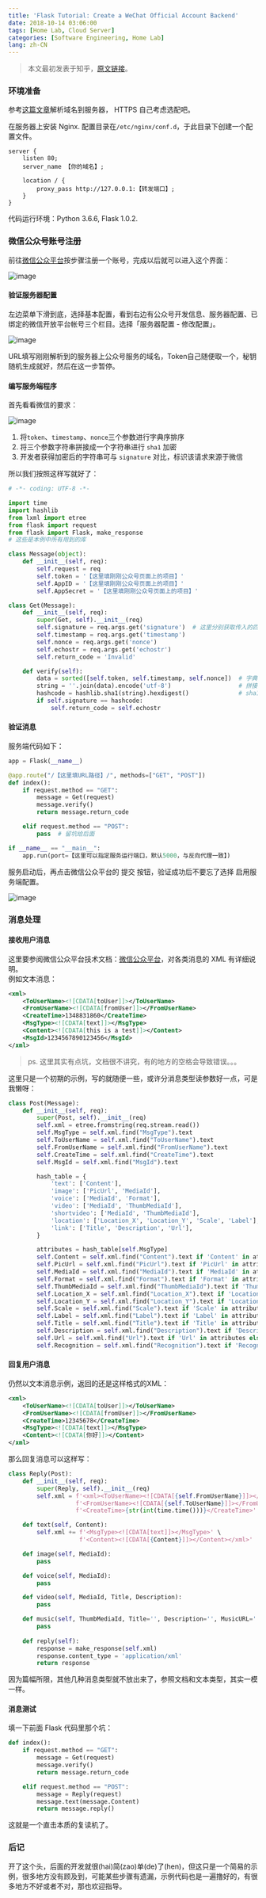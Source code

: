```yaml
---
title: 'Flask Tutorial: Create a WeChat Official Account Backend'
date: 2018-10-14 03:06:00
tags: [Home Lab, Cloud Server]
categories: [Software Engineering, Home Lab]
lang: zh-CN
---
```


> 本文最初发表于知乎，[原文链接](https://zhuanlan.zhihu.com/p/46720483)。

###  环境准备

参考[这篇文章](https://cloud.tencent.com/developer/article/1517187)解析域名到服务器， HTTPS 自己考虑选配吧。

在服务器上安装 Nginx. 配置目录在`/etc/nginx/conf.d`，于此目录下创建一个配置文件。

```nginx wechat.conf
server {
    listen 80;
    server_name 【你的域名】;

    location / {
        proxy_pass http://127.0.0.1:【转发端口】;
    }
}
```

代码运行环境：Python 3.6.6, Flask 1.0.2.

<!--more-->

### 微信公众号账号注册

前往[微信公众平台](https://mp.weixin.qq.com/)按步骤注册一个账号，完成以后就可以进入这个界面：

![image](Selfhosted-WeChat/zhihu_1.png)

#### 验证服务器配置

左边菜单下滑到底，选择基本配置，看到右边有公众号开发信息、服务器配置、已绑定的微信开放平台帐号三个栏目。选择「服务器配置 - 修改配置」。

![image](Selfhosted-WeChat/zhihu_2.png)

URL填写刚刚解析到的服务器上公众号服务的域名，Token自己随便取一个，秘钥随机生成就好，然后在这一步暂停。

#### 编写服务端程序

首先看看微信的要求：

![image](Selfhosted-WeChat/zhihu_3.png)

1. 将`token`、`timestamp`、`nonce`三个参数进行字典序排序
2. 将三个参数字符串拼接成一个字符串进行 `sha1` 加密
3. 开发者获得加密后的字符串可与 `signature` 对比，标识该请求来源于微信

所以我们按照这样写就好了：

```python
# -*- coding: UTF-8 -*-

import time
import hashlib
from lxml import etree
from flask import request
from flask import Flask, make_response
# 这些是本例中所有用到的库

class Message(object):
    def __init__(self, req):
        self.request = req
        self.token = '【这里填刚刚公众号页面上的项目】'
        self.AppID = '【这里填刚刚公众号页面上的项目】'
        self.AppSecret = '【这里填刚刚公众号页面上的项目】'

class Get(Message):
    def __init__(self, req):
        super(Get, self).__init__(req)
        self.signature = req.args.get('signature')  # 这里分别获取传入的四个参数
        self.timestamp = req.args.get('timestamp')
        self.nonce = req.args.get('nonce')
        self.echostr = req.args.get('echostr')
        self.return_code = 'Invalid'

    def verify(self):
        data = sorted([self.token, self.timestamp, self.nonce])  # 字典排序
        string = ''.join(data).encode('utf-8')                   # 拼接成字符串
        hashcode = hashlib.sha1(string).hexdigest()              # sha1加密
        if self.signature == hashcode:
            self.return_code = self.echostr
```

#### 验证消息

服务端代码如下：

```python
app = Flask(__name__)

@app.route("/【这里填URL路径】/", methods=["GET", "POST"])
def index():
    if request.method == "GET":
        message = Get(request)
        message.verify()
        return message.return_code

    elif request.method == "POST":
        pass  # 留坑给后面

if __name__ == "__main__":
    app.run(port=【这里可以指定服务运行端口，默认5000，与反向代理一致】)
```

服务启动后，再点击微信公众平台的 提交 按钮，验证成功后不要忘了选择 启用服务端配置。

![image](Selfhosted-WeChat/zhihu_4.png)

### 消息处理

#### 接收用户消息

这里要参阅微信公众平台技术文档：[微信公众平台](https://mp.weixin.qq.com/wiki?t=resource/res_main)，对各类消息的 XML 有详细说明。  
例如文本消息：

```xml
<xml>
    <ToUserName><![CDATA[toUser]]></ToUserName>
    <FromUserName><![CDATA[fromUser]]></FromUserName>
    <CreateTime>1348831860</CreateTime>
    <MsgType><![CDATA[text]]></MsgType>
    <Content><![CDATA[this is a test]]></Content>
    <MsgId>1234567890123456</MsgId>
</xml>
```

> ps. 这里其实有点坑，文档很不讲究，有的地方的空格会导致错误。。。

这里只是一个初期的示例，写的就随便一些，或许分消息类型读参数好一点，可是我懒呀：

```python
class Post(Message):
    def __init__(self, req):
        super(Post, self).__init__(req)
        self.xml = etree.fromstring(req.stream.read())
        self.MsgType = self.xml.find("MsgType").text
        self.ToUserName = self.xml.find("ToUserName").text
        self.FromUserName = self.xml.find("FromUserName").text
        self.CreateTime = self.xml.find("CreateTime").text
        self.MsgId = self.xml.find("MsgId").text

        hash_table = {
            'text': ['Content'],
            'image': ['PicUrl', 'MediaId'],
            'voice': ['MediaId', 'Format'],
            'video': ['MediaId', 'ThumbMediaId'],
            'shortvideo': ['MediaId', 'ThumbMediaId'],
            'location': ['Location_X', 'Location_Y', 'Scale', 'Label'],
            'link': ['Title', 'Description', 'Url'],
        }

        attributes = hash_table[self.MsgType]
        self.Content = self.xml.find("Content").text if 'Content' in attributes else '抱歉，暂未支持此消息。'
        self.PicUrl = self.xml.find("PicUrl").text if 'PicUrl' in attributes else '抱歉，暂未支持此消息。'
        self.MediaId = self.xml.find("MediaId").text if 'MediaId' in attributes else '抱歉，暂未支持此消息。'
        self.Format = self.xml.find("Format").text if 'Format' in attributes else '抱歉，暂未支持此消息。'
        self.ThumbMediaId = self.xml.find("ThumbMediaId").text if 'ThumbMediaId' in attributes else '抱歉，暂未支持此消息。'
        self.Location_X = self.xml.find("Location_X").text if 'Location_X' in attributes else '抱歉，暂未支持此消息。'
        self.Location_Y = self.xml.find("Location_Y").text if 'Location_Y' in attributes else '抱歉，暂未支持此消息。'
        self.Scale = self.xml.find("Scale").text if 'Scale' in attributes else '抱歉，暂未支持此消息。'
        self.Label = self.xml.find("Label").text if 'Label' in attributes else '抱歉，暂未支持此消息。'
        self.Title = self.xml.find("Title").text if 'Title' in attributes else '抱歉，暂未支持此消息。'
        self.Description = self.xml.find("Description").text if 'Description' in attributes else '抱歉，暂未支持此消息。'
        self.Url = self.xml.find("Url").text if 'Url' in attributes else '抱歉，暂未支持此消息。'
        self.Recognition = self.xml.find("Recognition").text if 'Recognition' in attributes else '抱歉，暂未支持此消息。'
```

#### 回复用户消息

仍然以文本消息示例，返回的还是这样格式的XML：

```xml
<xml>
    <ToUserName><![CDATA[toUser]]></ToUserName>
    <FromUserName><![CDATA[fromUser]]></FromUserName>
    <CreateTime>12345678</CreateTime>
    <MsgType><![CDATA[text]]></MsgType>
    <Content><![CDATA[你好]]></Content>
</xml>
```

那么回复消息可以这样写：

```python
class Reply(Post):
    def __init__(self, req):
        super(Reply, self).__init__(req)
        self.xml = f'<xml><ToUserName><![CDATA[{self.FromUserName}]]></ToUserName>' \
                   f'<FromUserName><![CDATA[{self.ToUserName}]]></FromUserName>' \
                   f'<CreateTime>{str(int(time.time()))}</CreateTime>'

    def text(self, Content):
        self.xml += f'<MsgType><![CDATA[text]]></MsgType>' \
                    f'<Content><![CDATA[{Content}]]></Content></xml>'

    def image(self, MediaId):
        pass

    def voice(self, MediaId):
        pass

    def video(self, MediaId, Title, Description):
        pass

    def music(self, ThumbMediaId, Title='', Description='', MusicURL='', HQMusicUrl=''):
        pass
        
    def reply(self):
        response = make_response(self.xml)
        response.content_type = 'application/xml'
        return response
```

因为篇幅所限，其他几种消息类型就不放出来了，参照文档和文本类型，其实一模一样。

#### 消息测试

填一下前面 Flask 代码里那个坑：

```python
def index():
    if request.method == "GET":
        message = Get(request)
        message.verify()
        return message.return_code

    elif request.method == "POST":
        message = Reply(request)
        message.text(message.Content)
        return message.reply()
```

这就是一个直击本质的复读机了。

### 后记

开了这个头，后面的开发就很(hai)简(zao)单(de)了(hen)，但这只是一个简易的示例，很多地方没有顾及到，可能某些步骤有遗漏，示例代码也是一遍撸好的，有很多地方不好或者不对，那也欢迎指导。
